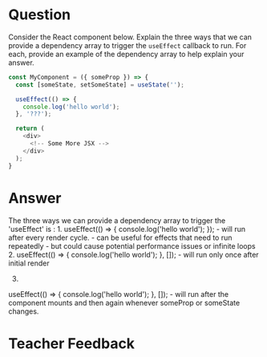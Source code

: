 # Question

Consider the React component below. Explain the three ways that we can provide a dependency array to trigger the `useEffect` callback to run. For each, provide an example of the dependency array to help explain your answer.

```js
const MyComponent = ({ someProp }) => {
  const [someState, setSomeState] = useState('');

  useEffect(() => {
    console.log('hello world');
  }, '???');

  return (
    <div>
      <!-- Some More JSX -->
    </div>
  );
}
```

# Answer

The three ways we can provide a dependency array to trigger the 'useEffect' is :
1. 
  useEffect(() => {
    console.log('hello world');
  });
    - will run after every render cycle.
    - can be useful for effects that need to run repeatedly 
    - but could cause potential performance issues or infinite loops
2. 
  useEffect(() => {
    console.log('hello world');
  }, []);
    - will run only once after initial render

3. 
  useEffect(() => {
    console.log('hello world');
  }, []);
    - will run after the component mounts and then again whenever someProp or someState changes.

# Teacher Feedback